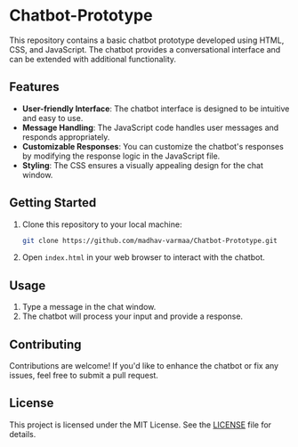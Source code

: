 # Chatbot-Prototype

This repository contains a basic chatbot prototype developed using HTML, CSS, and JavaScript. The chatbot provides a conversational interface and can be extended with additional functionality.

## Features

- **User-friendly Interface**: The chatbot interface is designed to be intuitive and easy to use.
- **Message Handling**: The JavaScript code handles user messages and responds appropriately.
- **Customizable Responses**: You can customize the chatbot's responses by modifying the response logic in the JavaScript file.
- **Styling**: The CSS ensures a visually appealing design for the chat window.

## Getting Started

1. Clone this repository to your local machine:

   ```bash
   git clone https://github.com/madhav-varmaa/Chatbot-Prototype.git
   ```

2. Open `index.html` in your web browser to interact with the chatbot.

## Usage

1. Type a message in the chat window.
2. The chatbot will process your input and provide a response.

## Contributing

Contributions are welcome! If you'd like to enhance the chatbot or fix any issues, feel free to submit a pull request.

## License

This project is licensed under the MIT License. See the [LICENSE](LICENSE) file for details.

